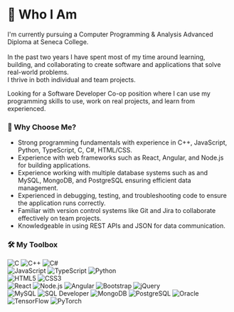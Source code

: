 # 🌱 Who I Am
I'm currently pursuing a Computer Programming & Analysis Advanced Diploma at Seneca College. <br><br>
In the past two years I have spent most of my time around learning, building, and collaborating to create software and applications that solve real-world problems. <br>
I thrive in both individual and team projects.<br>

Looking for a Software Developer Co-op position where I can use my programming skills to use, work on real projects, and learn from experienced.


### 🌟 Why Choose Me? 
- Strong programming fundamentals with experience in C++, JavaScript, Python, TypeScript, C, C#, HTML/CSS.
- Experience with web frameworks such as React, Angular, and Node.js for building applications.
- Experience working with multiple database systems such as and  MySQL, MongoDB, and PostgreSQL ensuring efficient data management.
- Experienced in debugging, testing, and troubleshooting code to ensure the application runs correctly.
- Familiar with version control systems like Git and Jira to collaborate effectively on team projects.
- Knowledgeable in using REST APIs and JSON for data communication.

### 🛠 My Toolbox
![C](https://img.shields.io/badge/-C-00599C?style=flat-square&logo=c&logoColor=white)  ![C++](https://img.shields.io/badge/-C++-00599C?style=flat-square&logo=c%2B%2B&logoColor=white)   ![C#](https://img.shields.io/badge/-C%23-239120?style=flat-square&logo=c-sharp&logoColor=white)  
![JavaScript](https://img.shields.io/badge/-JavaScript-F7DF1E?style=flat-square&logo=javascript&logoColor=black)  ![TypeScript](https://img.shields.io/badge/-TypeScript-3178C6?style=flat-square&logo=typescript&logoColor=white)  ![Python](https://img.shields.io/badge/-Python-3776AB?style=flat-square&logo=python&logoColor=white)  
![HTML5](https://img.shields.io/badge/-HTML5-E34F26?style=flat-square&logo=html5&logoColor=white)  ![CSS3](https://img.shields.io/badge/-CSS3-1572B6?style=flat-square&logo=css3&logoColor=white)  
![React](https://img.shields.io/badge/-React-61DAFB?style=flat-square&logo=react&logoColor=black)  ![Node.js](https://img.shields.io/badge/-Node.js-339933?style=flat-square&logo=node.js&logoColor=white)  ![Angular](https://img.shields.io/badge/-Angular-DD0031?style=flat-square&logo=angular&logoColor=white)  ![Bootstrap](https://img.shields.io/badge/-Bootstrap-7952B3?style=flat-square&logo=bootstrap&logoColor=white)  ![jQuery](https://img.shields.io/badge/-jQuery-0769AD?style=flat-square&logo=jquery&logoColor=white)  
![MySQL](https://img.shields.io/badge/-MySQL-4479A1?style=flat-square&logo=mysql&logoColor=white)  ![SQL Developer](https://img.shields.io/badge/-SQL%20Developer-FF9900?style=flat-square&logo=oracle&logoColor=white)  ![MongoDB](https://img.shields.io/badge/-MongoDB-47A248?style=flat-square&logo=mongodb&logoColor=white)  ![PostgreSQL](https://img.shields.io/badge/-PostgreSQL-336791?style=flat-square&logo=postgresql&logoColor=white)  ![Oracle](https://img.shields.io/badge/-Oracle-F80000?style=flat-square&logo=oracle&logoColor=white)  
![TensorFlow](https://img.shields.io/badge/-TensorFlow-FF6F00?style=flat-square&logo=tensorflow&logoColor=white)  ![PyTorch](https://img.shields.io/badge/-PyTorch-EE4C2C?style=flat-square&logo=pytorch&logoColor=white)
















<!--
**Baharpa/Baharpa** is a ✨ _special_ ✨ repository because its `README.md` (this file) appears on your GitHub profile.

Here are some ideas to get you started:

- 🔭 I’m currently working on ...
- 🌱 I’m currently learning ...
- 👯 I’m looking to collaborate on ...
- 🤔 I’m looking for help with ...
- 💬 Ask me about ...
- 📫 How to reach me: ...
- 😄 Pronouns: ...
- ⚡ Fun fact: ...
-->
